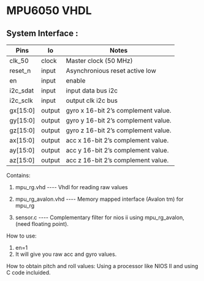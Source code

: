 # MPU6050 VHDL

System Interface :
----------------

| Pins   | Io | Notes |
| -------- | ---- | --------------------- |
| clk_50 | clock | Master clock (50 MHz) |
| reset_n | input | Asynchronious reset active low | 
| en | input | enable |
| i2c_sdat | input | input data bus i2c |
| i2c_sclk | input | output clk i2c bus |
| gx[15:0] | output | gyro x  16-bit 2’s complement value. |
| gy[15:0] | output | gyro y 16-bit 2’s complement value.  |
| gz[15:0] | output | gyro z 16-bit 2’s complement value.  | 
| ax[15:0] | output | acc x 16-bit 2’s complement value.  |
| ay[15:0] | output | acc y 16-bit 2’s complement value.  |
| az[15:0] | output | acc z 16-bit 2’s complement value.  |

Contains:
1. mpu_rg.vhd   ---- Vhdl for reading raw values
2. mpu_rg_avalon.vhd ---- Memory mapped interface (Avalon tm) for mpu_rg

3. sensor.c ---- Complementary filter for nios ii using mpu_rg_avalon, (need floating point).

How to use:
1. en=1
2. It will give you raw acc and gyro values.

How to obtain pitch and roll values:
Using a processor like NIOS II and using C code incluided.
